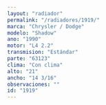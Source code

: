 ```yaml
---
layout: "radiador"
permalink: "/radiadores/1919/"
marca: "Chrysler / Dodge"
modelo: "Shadow"
ano: "1990"
motor: "L4 2.2"
transmision: "Estándar"
parte: "63123"
clima: "Con clima"
alto: "21"
ancho: "14 3/16"
observaciones: ""
id: "1919"
---
```


